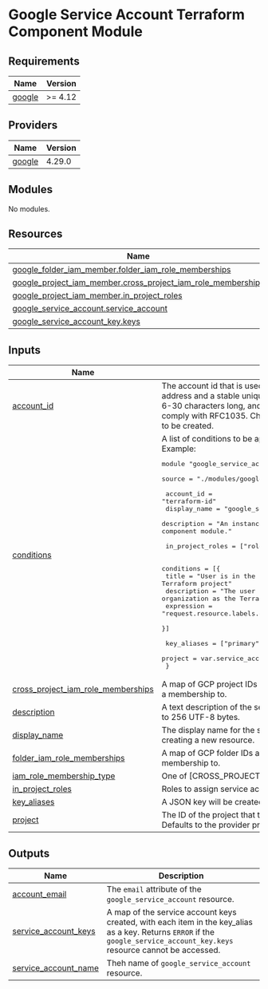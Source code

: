 # Google Service Account Terraform Component Module

<!-- BEGIN_TF_DOCS -->
## Requirements

| Name | Version |
|------|---------|
| <a name="requirement_google"></a> [google](#requirement\_google) | >= 4.12 |

## Providers

| Name | Version |
|------|---------|
| <a name="provider_google"></a> [google](#provider\_google) | 4.29.0 |

## Modules

No modules.

## Resources

| Name | Type |
|------|------|
| [google_folder_iam_member.folder_iam_role_memberships](https://registry.terraform.io/providers/hashicorp/google/latest/docs/resources/folder_iam_member) | resource |
| [google_project_iam_member.cross_project_iam_role_memberships](https://registry.terraform.io/providers/hashicorp/google/latest/docs/resources/project_iam_member) | resource |
| [google_project_iam_member.in_project_roles](https://registry.terraform.io/providers/hashicorp/google/latest/docs/resources/project_iam_member) | resource |
| [google_service_account.service_account](https://registry.terraform.io/providers/hashicorp/google/latest/docs/resources/service_account) | resource |
| [google_service_account_key.keys](https://registry.terraform.io/providers/hashicorp/google/latest/docs/resources/service_account_key) | resource |

## Inputs

| Name | Description | Type | Default | Required |
|------|-------------|------|---------|:--------:|
| <a name="input_account_id"></a> [account\_id](#input\_account\_id) | The account id that is used to generate the service account email address and a stable unique id. It is unique within a project, must be 6-30 characters long, and match the regular expression [a-z]([-a-z0-9]*[a-z0-9]) to comply with RFC1035. Changing this forces a new service account to be created. | `string` | n/a | yes |
| <a name="input_conditions"></a> [conditions](#input\_conditions) | A list of conditions to be applied to in project service account.<br>     Example:<pre>module "google_service_account_instance" {<br>       source = "./modules/google_service_account"<br><br>       account_id   = "terraform-id"<br>       display_name = "google_service_account_instance"<br>       description  = "An instance of the google_service_account Terraform component module."<br><br>       in_project_roles = ["roles/viewer"]<br><br>       conditions = [{<br>         title = "User is in the same organization as the Terraform project"<br>         description = "The user is in the same organization as the Terraform project."<br>         expression = "request.resource.labels.organization_id == project.project_id"<br>       }]<br><br>       key_aliases = ["primary", "secondary", "another_key"]<br>       project     = var.service_account_host_project<br>     }</pre> | <pre>list(object({<br>    title       = string,<br>    description = string,<br>    expression  = string,<br>  }))</pre> | `[]` | no |
| <a name="input_cross_project_iam_role_memberships"></a> [cross\_project\_iam\_role\_memberships](#input\_cross\_project\_iam\_role\_memberships) | A map of GCP project IDs and an associated list of IAM roles to add a membership to. | `map(list(string))` | `{}` | no |
| <a name="input_description"></a> [description](#input\_description) | A text description of the service account. Must be less than or equal to 256 UTF-8 bytes. | `string` | n/a | yes |
| <a name="input_display_name"></a> [display\_name](#input\_display\_name) | The display name for the service account. Can be updated without creating a new resource. | `string` | n/a | yes |
| <a name="input_folder_iam_role_memberships"></a> [folder\_iam\_role\_memberships](#input\_folder\_iam\_role\_memberships) | A map of GCP folder IDs and an associated list of IAM roles to add a membership to. | `map(list(string))` | `{}` | no |
| <a name="input_iam_role_membership_type"></a> [iam\_role\_membership\_type](#input\_iam\_role\_membership\_type) | One of [CROSS\_PROJECT, FOLDER, IN\_PROJECT]. | `string` | `"IN_PROJECT"` | no |
| <a name="input_in_project_roles"></a> [in\_project\_roles](#input\_in\_project\_roles) | Roles to assign service account within its own project. | `list(string)` | `[]` | no |
| <a name="input_key_aliases"></a> [key\_aliases](#input\_key\_aliases) | A JSON key will be created and output for each entry in this list. | `list(string)` | `[]` | no |
| <a name="input_project"></a> [project](#input\_project) | The ID of the project that the service account will be created in. Defaults to the provider project configuration. | `string` | n/a | yes |

## Outputs

| Name | Description |
|------|-------------|
| <a name="output_account_email"></a> [account\_email](#output\_account\_email) | The `email` attribute of the `google_service_account` resource. |
| <a name="output_service_account_keys"></a> [service\_account\_keys](#output\_service\_account\_keys) | A map of the service account keys created, with each item in the key\_alias as a key. Returns `ERROR` if the `google_service_account_key.keys` resource cannot be accessed. |
| <a name="output_service_account_name"></a> [service\_account\_name](#output\_service\_account\_name) | Theh name of `google_service_account` resource. |
<!-- END_TF_DOCS -->
